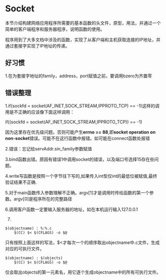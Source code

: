 # Socket

本节介绍构建网络应用程序所需要的基本函数的头文件，原型，用法，并通过一个简单的客户端程序和服务器程序，说明函数的使用。

程序用到了大多文档中涉及的函数，实现了从客户端和主机获取连接的IP地址，并通过套接字实现了IP地址的传递。

## 好习惯
1.在为套接字地址的family，address，port赋值之前，要调用bzero为齐置零

## 错误整理

1.if(sockfd = socket(AF_INET,SOCK_STREAM,IPPROTO_TCP) == -1)这样的调用是不正确的应该像下面这样调用：

if((sockfd = socket(AF_INET,SOCK_STREAM,IPPROTO_TCP)) == -1)

因为这里存在优先级问题。否则可能产生**errno == 88**,即**socket operation on non-socket**错误。可能不在这行函数中报错。如可能在connect函数处报错

2.错误：忘记给servAddr.sin_family参数赋值

3.bind函数出错。原因有错误1中调用socket的错误，以及端口号选择15存在些问题。

4.write写函数是按照一个字节往下写的,如果传入int型仅int的最低位被赋值,最终验证结果不正确.

5.对于main函数传入参数理解不正确。argv[1]才是调用时传给函数的第一个参数。argv[0]是程序所在的完整路径

6.调用客户函数一定要输入服务器的地址，如在本机运行输入127.0.0.1

7.
```
$(objectname) : %:%.c
    $(CC) $< $(CFLAGS) -o $@
```

只有按照上面这样的写法，$<才每次一个的顺序取出objectname中.c文件，生成对应的可执行文件。

```
$(objectname) : $(objects)
    $(CC) $< $(CFLAGS) -o $@
```

仅会取出objects的第一元素名，用它逐个生成objectname中的所有可执行文件。


